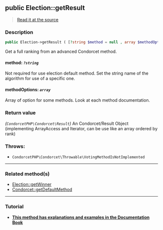 ## public Election::getResult

> [Read it at the source](https://github.com/julien-boudry/Condorcet/blob/master/src/ElectionProcess/ResultsProcess.php#L59)

### Description    

```php
public Election->getResult ( [?string $method = null , array $methodOptions = []] ): CondorcetPHP\Condorcet\Result
```

Get a full ranking from an advanced Condorcet method.
    

#### **method:** *`?string`*   
Not required for use election default method. Set the string name of the algorithm for use of a specific one.    


#### **methodOptions:** *`array`*   
Array of option for some methods. Look at each method documentation.    


### Return value   

*(`CondorcetPHP\Condorcet\Result`)* An Condorcet/Result Object (implementing ArrayAccess and Iterator, can be use like an array ordered by rank)



### Throws:   

* ```CondorcetPHP\Condorcet\Throwable\VotingMethodIsNotImplemented``` 

---------------------------------------

### Related method(s)      

* [Election::getWinner](/Docs/ApiReferences/Election%20Class/Election--getWinner.md)    
* [Condorcet::getDefaultMethod](/Docs/ApiReferences/Condorcet%20Class/Condorcet--getDefaultMethod.md)    

---------------------------------------

### Tutorial

* **[This method has explanations and examples in the Documentation Book](https://www.condorcet.io/3.AsPhpLibrary/6.Results/2.FullRanking)**    
